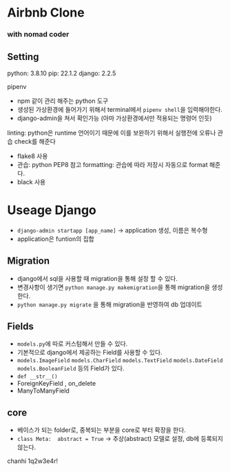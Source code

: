 # Airbnb Clone

### with nomad coder


## Setting
python: 3.8.10
pip: 22.1.2
django: 2.2.5

pipenv
- npm 같이 관리 해주는 python 도구
- 생성된 가상환경에 들어가기 위해서 terminal에서 `pipenv shell`을 입력해야한다.
- django-admin을 쳐서 확인가능 (아마 가상환경에서만 적용되는 명령어 인듯)

linting: python은 runtime 언어이기 때문에 이를 보완하기 위해서 실행전에 오류나 관습 check를 해준다
* flake8 사용
* 관습: python PEP8 참고
formatting: 관습에 따라 저장시 자동으로 format 해준다.
* black 사용

# Useage Django
- `django-admin startapp [app_name]` -> application 생성, 이름은 복수형
- application은 funtion의 집합

## Migration
- django에서 sql을 사용할 때 migration을 통해 설정 할 수 있다.
- 변경사항이 생기면 `python manage.py makemigration`을 통해 migration을 생성한다.
- `python manage.py migrate` 을 통해 migration을 반영하여 db 업데이트

## Fields
- `models.py`에 따로 커스텀해서 만들 수 있다.
- 기본적으로 django에서 제공하는 Field를 사용할 수 있다.
- `models.ImageField` `models.CharField` `models.TextField` `models.DateField` `models.BooleanField` 등의 Field가 있다.
- `def __str__()`
- ForeignKeyField , on_delete
- ManyToManyField

## core
- 베이스가 되는 folder로, 중복되는 부분을 core로 부터 확장을 한다.
- `class Meta:  abstract = True` -> 추상(abstract) 모델로 설정, db에 등록되지 않는다.



chanhi
1q2w3e4r!